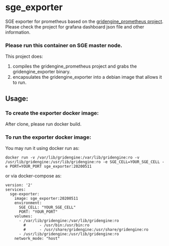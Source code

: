 # sge_exporter
SGE exporter for prometheus based on the [gridengine_prometheus project](https://github.com/metrumresearchgroup/gridengine_prometheus). Please check the project for grafana dashboard json file and other information.

### Please run this container on SGE master node.

This project does:
  1. compiles the gridengine_prometheus project and grabs the gridengine_exporter binary.
  2. encapsulates the gridengine_exporter into a debian image that allows it to run.
  
## Usage:
### To create the exporter docker image:
After clone, please run docker build.

### To run the exporter docker image:
You may run it using docker run as:
```
docker run -v /var/lib/gridengine:/var/lib/gridengine:ro -v /usr/lib/gridengine:/usr/lib/gridengine:ro -e SGE_CELL=YOUR_SGE_CELL -e PORT=YOUR_PORT sge_exporter:20200511
```

or via docker-compose as:
```docker-compose
version: '2'
services:
  sge-exporter:
    image: sge_exporter:20200511
    environment:
      SGE_CELL: "YOUR_SGE_CELL"
      PORT: "YOUR_PORT"
    volumes:
      - /var/lib/gridengine:/var/lib/gridengine:ro
        #      - /usr/bin:/usr/bin:ro
        #      - /usr/share/gridengine:/usr/share/gridengine:ro
      - /usr/lib/gridengine:/usr/lib/gridengine:ro
    network_mode: "host"
```
